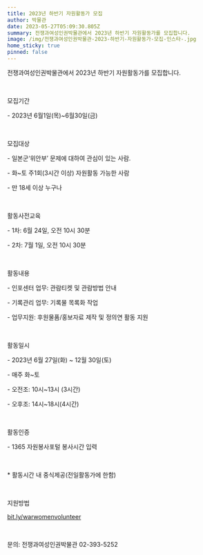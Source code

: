```yaml
---
title: 2023년 하반기 자원활동가 모집
author: 박물관
date: 2023-05-27T05:09:30.805Z
summary: 전쟁과여성인권박물관에서 2023년 하반기 자원활동가를 모집합니다.
image: /img/전쟁과여성인권박물관-2023-하반기-자원활동가-모집-인스타-.jpg
home_sticky: true
pinned: false
---
```

전쟁과여성인권박물관에서 2023년 하반기 자원활동가를 모집합니다.

 ﻿

모집기간

\- 2023년 6월1일(목)~6월30일(금)

 ﻿

모집대상

\- 일본군‘위안부’ 문제에 대하여 관심이 있는 사람.

\- 화~토 주1회(3시간 이상) 자원활동 가능한 사람

\- 만 18세 이상 누구나

 ﻿

활동사전교육

\- 1차: 6월 24일, 오전 10시 30분 

\- 2차: 7월 1일, 오전 10시 30분

 ﻿

활동내용

\- 인포센터 업무: 관람티켓 및 관람방법 안내 

\- 기록관리 업무: 기록물 목록화 작업

\- 업무지원: 후원물품/홍보자료 제작 및 정의연 활동 지원

 ﻿

활동일시

\- 2023년 6월 27일(화) ~ 12월 30일(토)

\- 매주 화~토

\- 오전조: 10시~13시 (3시간)

\- 오후조: 14시~18시(4시간)

 ﻿

활동인증

\- 1365 자원봉사포털 봉사시간 입력

 ﻿

\* 활동시간 내 중식제공(전일활동가에 한함)

 ﻿

지원방법

[bit.ly/warwomenvolunteer](bit.ly/warwomenvolunteer)

 ﻿

문의: 전쟁과여성인권박물관 02-393-5252